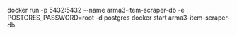 docker run -p 5432:5432 --name arma3-item-scraper-db -e POSTGRES_PASSWORD=root -d postgres
docker start arma3-item-scraper-db

